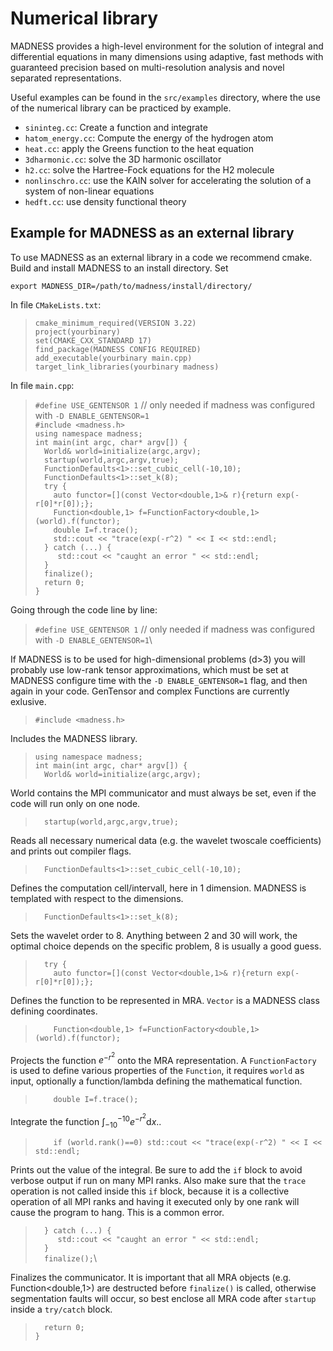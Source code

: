 # Numerical library

MADNESS provides a high-level environment for the solution of integral and differential equations 
in many dimensions using adaptive, fast methods with guaranteed precision based on multi-resolution 
analysis and novel separated representations. 

Useful examples can be found in the `src/examples` directory, where the use of the numerical library can be 
practiced by example.
 * `sininteg.cc`: Create a function and integrate
 * `hatom_energy.cc`: Compute the energy of the hydrogen atom 
 * `heat.cc`: apply the Greens function to the heat equation
 * `3dharmonic.cc`: solve the 3D harmonic oscillator
 * `h2.cc`: solve the Hartree-Fock equations for the H2 molecule
 * `nonlinschro.cc`: use the KAIN solver for accelerating the solution of a system of non-linear equations
 * `hedft.cc`: use density functional theory 

## Example for MADNESS as an external library
To use MADNESS as an external library in a code we recommend cmake. Build and install MADNESS to 
an install directory. Set

`export MADNESS_DIR=/path/to/madness/install/directory/`


In file `CMakeLists.txt`:
> `cmake_minimum_required(VERSION 3.22)`\
> `project(yourbinary)`\
> `set(CMAKE_CXX_STANDARD 17)`\
> `find_package(MADNESS CONFIG REQUIRED)`\
> `add_executable(yourbinary main.cpp)`\
> `target_link_libraries(yourbinary madness)`

In file `main.cpp`:
>`#define USE_GENTENSOR 1` // only needed if madness was configured with `-D ENABLE_GENTENSOR=1`\
>`#include <madness.h>`\
>`using namespace madness;`\
>`int main(int argc, char* argv[]) {`\
>`  World& world=initialize(argc,argv);`\
>`  startup(world,argc,argv,true);`\
>`  FunctionDefaults<1>::set_cubic_cell(-10,10);`\
>`  FunctionDefaults<1>::set_k(8);`\
>`  try {`\
>`    auto functor=[](const Vector<double,1>& r){return exp(-r[0]*r[0]);};`\
>`    Function<double,1> f=FunctionFactory<double,1>(world).f(functor);`\
>`    double I=f.trace();`\
>`    std::cout << "trace(exp(-r^2) " << I << std::endl;`\
>`  } catch (...) {`\
>`     std::cout << "caught an error " << std::endl;`\
>`  } `\
>`  finalize();`\
>`  return 0;`\
>`}`

Going through the code line by line:
>`#define USE_GENTENSOR 1` // only needed if madness was configured with `-D ENABLE_GENTENSOR=1`\
 
If MADNESS is to be used for high-dimensional problems (d>3) you will probably use low-rank tensor 
approximations, which must be set at MADNESS configure time with the `-D ENABLE_GENTENSOR=1` flag, 
and then again in your code. GenTensor and complex Functions are currently exlusive.

>`#include <madness.h>`

Includes the MADNESS library.

>`using namespace madness;`\
>`int main(int argc, char* argv[]) {`\
>`  World& world=initialize(argc,argv);`
 
World contains the MPI communicator and must always be set, even if the code will run only 
on one node.
 
>`  startup(world,argc,argv,true);`

Reads all necessary numerical data (e.g. the wavelet twoscale coefficients) and prints out
compiler flags.

>`  FunctionDefaults<1>::set_cubic_cell(-10,10);`

Defines the computation cell/intervall, here in 1 dimension. MADNESS is templated with respect
to the dimensions.
 
>`  FunctionDefaults<1>::set_k(8);`

Sets the wavelet order to 8. Anything between 2 and 30 will work, the optimal choice depends 
on the specific problem, 8 is usually a good guess.


>`  try {`\
>`    auto functor=[](const Vector<double,1>& r){return exp(-r[0]*r[0]);};`

Defines the function to be represented in MRA. `Vector` is a MADNESS class defining coordinates.

>`    Function<double,1> f=FunctionFactory<double,1>(world).f(functor);`

Projects the function $e^{-r^2}$ onto the MRA representation. A `FunctionFactory` is used to 
define various properties of the `Function`, it requires `world` as input, optionally a function/lambda
defining the mathematical function. 

>`    double I=f.trace();`

Integrate the function $\int_{-10}^{-10} e^{-r^2}\mathrm dx$..

>`    if (world.rank()==0) std::cout << "trace(exp(-r^2) " << I << std::endl;`
 
Prints out the value of the integral. Be sure to add the `if` block to avoid verbose output if 
run on many MPI ranks. Also make sure that the `trace` operation is not called inside this
`if` block, because it is a collective operation of all MPI ranks and having it executed only
by one rank will cause the program to hang. This is a common error.

>`  } catch (...) {`\
>`     std::cout << "caught an error " << std::endl;`\
>`  } `\
>`  finalize();`\
 
Finalizes the communicator.
It is important that all MRA objects (e.g. Function<double,1>) are destructed before
`finalize()` is called, otherwise segmentation faults will occur,
so best enclose all MRA code after `startup` inside a `try/catch` block.

>`  return 0;`\
>`}`
